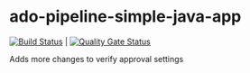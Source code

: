 # ado-pipeline-simple-java-app

[![Build Status](https://dev.azure.com/san-dev-agile/Space%20Game%20-%20web%20-%20Workflow/_apis/build/status/sankarav.ado-pipeline-simple-java-app?branchName=master)](https://dev.azure.com/san-dev-agile/Space%20Game%20-%20web%20-%20Workflow/_build/latest?definitionId=2&branchName=master) | [![Quality Gate Status](https://sonarcloud.io/api/project_badges/measure?project=edu.san%3Aado-pipeline-simple-java-app&metric=alert_status)](https://sonarcloud.io/dashboard?id=edu.san%3Aado-pipeline-simple-java-app)

Adds more changes to verify approval settings
